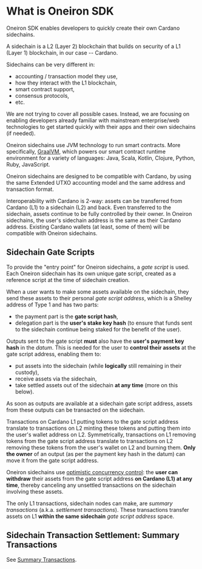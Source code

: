 
# What is Oneiron SDK

Oneiron SDK enables developers to quickly create their own Cardano sidechains.

A sidechain is a L2 (Layer 2) blockchain that builds on security of a L1 (Layer 1) blockchain, in our case -- Cardano.

Sidechains can be very different in:
- accounting / transaction model they use,
- how they interact with the L1 blockchain,
- smart contract support,
- consensus protocols,
- etc.

We are not trying to cover all possible cases. Instead, we are focusing on enabling developers already familiar with mainstream enterprise/web technologies to get started quickly with their apps and their own sidechains (if needed).

Oneiron sidechains use JVM technology to run smart contracts. More specifically, [GraalVM](https://www.graalvm.org), which powers our smart contract runtime environment for a variety of languages: Java, Scala, Kotlin, Clojure, Python, Ruby, JavaScript.

Oneiron sidechains are designed to be compatible with Cardano, by using the same Extended UTXO accounting model and the same address and transaction format.

Interoperability with Cardano is 2-way: assets can be transferred from Cardano (L1) to a sidechain (L2) and back. Even transferred to the sidechain, assets continue to be fully controlled by their owner. In Oneiron sidechains, the user's sidechain address is the same as their Cardano address. Existing Cardano wallets (at least, some of them) will be compatible with Oneiron sidechains.

## Sidechain Gate Scripts

To provide the "entry point" for Oneiron sidechains, a _gate script_ is used. Each Oneiron sidechain has its own unique gate script, created as a reference script at the time of sidechain creation.

When a user wants to make some assets available on the sidechain, they send these assets to their personal _gate script address_, which is a Shelley address of Type 1 and has two parts:
- the payment part is the **gate script hash**,
- delegation part is the **user's stake key hash** (to ensure that funds sent to the sidechain continue being staked for the benefit of the user).

Outputs sent to the gate script **must** also have the **user's payment key hash** in the _datum_. This is needed for the user to **control their assets** at the gate script address, enabling them to:

- put assets into the sidechain (while **logically** still remaining in their custody),
- receive assets via the sidechain,
- take settled assets out of the sidechain **at any time** (more on this below).

As soon as outputs are available at a sidechain gate script address, assets from these outputs can be transacted on the sidechain.

Transactions on Cardano L1 putting tokens to the gate script address translate to transactions on L2 minting these tokens and putting them into the user's wallet address on L2. Symmetrically, transactions on L1 removing tokens from the gate script address translate to transactions on L2 removing these tokens from the user's wallet on L2 and burning them. **Only the owner** of an output (as per the payment key hash in the datum) can move it from the gate script address.

Oneiron sidechains use [optimistic concurrency control](https://en.wikipedia.org/wiki/Optimistic_concurrency_control): the **user can withdraw** their assets from the gate script address **on Cardano (L1) at any time**, thereby canceling any unsettled transactions on the sidechain involving these assets.

The only L1 transactions, sidechain nodes can make, are _summary transactions_ (a.k.a. _settlement transactions_). These transactions transfer assets on L1 **within the same sidechain** _gate script address_ space.

## Sidechain Transaction Settlement: Summary Transactions

See [Summary Transactions](./summary-transactions.md).

